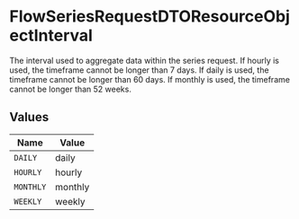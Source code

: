 # FlowSeriesRequestDTOResourceObjectInterval

The interval used to aggregate data within the series request.
If hourly is used, the timeframe cannot be longer than 7 days.
If daily is used, the timeframe cannot be longer than 60 days.
If monthly is used, the timeframe cannot be longer than 52 weeks.


## Values

| Name      | Value     |
| --------- | --------- |
| `DAILY`   | daily     |
| `HOURLY`  | hourly    |
| `MONTHLY` | monthly   |
| `WEEKLY`  | weekly    |